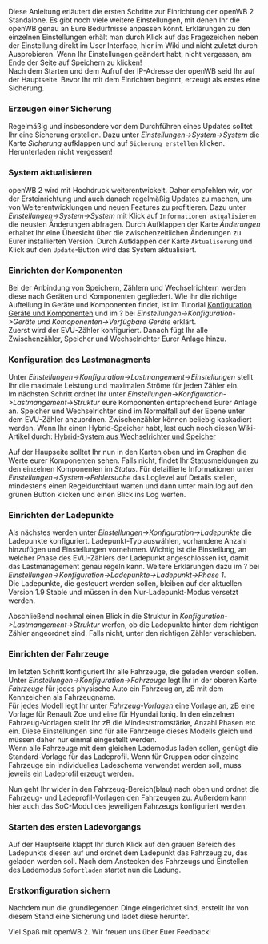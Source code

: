 Diese Anleitung erläutert die ersten Schritte zur Einrichtung der openWB 2 Standalone. Es gibt noch viele weitere Einstellungen, mit denen Ihr die openWB genau an Eure Bedürfnisse anpassen könnt. Erklärungen zu den einzelnen Einstellungen erhält man durch Klick auf das Fragezeichen neben der Einstellung direkt im User Interface, hier im Wiki und nicht zuletzt durch Ausprobieren. Wenn Ihr Einstellungen geändert habt, nicht vergessen, am Ende der Seite auf Speichern zu klicken!  
Nach dem Starten und dem Aufruf der IP-Adresse der openWB seid Ihr auf der Hauptseite. Bevor Ihr mit dem Einrichten beginnt, erzeugt als erstes eine Sicherung. 


### Erzeugen einer Sicherung
Regelmäßig und insbesondere vor dem Durchführen eines Updates solltet Ihr eine Sicherung erstellen. Dazu unter _Einstellungen->System->System_ die Karte _Sicherung_ aufklappen und auf `Sicherung erstellen` klicken. Herunterladen nicht vergessen!

### System aktualisieren
openWB 2 wird mit Hochdruck weiterentwickelt. Daher empfehlen wir, vor der Ersteinrichtung und auch danach regelmäßig Updates zu machen, um von Weiterentwicklungen und neuen Features zu profitieren. Dazu unter _Einstellungen->System->System_ mit Klick auf `Informationen aktualisieren` die neusten Änderungen abfragen. Durch Aufklappen der Karte _Änderungen_ erhaltet Ihr eine Übersicht über die zwischenzeitlichen Änderungen zu Eurer installierten Version. Durch Aufklappen der Karte `Aktualiserung` und Klick auf den `Update`-Button wird das System aktualisiert.

### Einrichten der Komponenten
Bei der Anbindung von Speichern, Zählern und Wechselrichtern werden diese nach Geräten und Komponenten gegliedert. Wie ihr die richtige Aufteilung in Geräte und Komponenten findet, ist  im Tutorial [Konfiguration Geräte und Komponenten]() und im ? bei _Einstellungen->Konfiguration->Geräte und Komoponenten->Verfügbare Geräte_ erklärt.  
Zuerst wird der EVU-Zähler konfiguriert. Danach fügt Ihr alle Zwischenzähler, Speicher und Wechselrichter Eurer Anlage hinzu.

### Konfiguration des Lastmanagments
Unter _Einstellungen->Konfiguration->Lastmangement->Einstellungen_ stellt Ihr die maximale Leistung und maximalen Ströme für jeden Zähler ein.  
Im nächsten Schritt ordnet Ihr unter _Einstellungen->Konfiguration->Lastmangement->Struktur_ eure Komponenten entsprechend Eurer Anlage an. Speicher und Wechselrichter sind im Normalfall auf der Ebene unter dem EVU-Zähler anzuordnen. Zwischenzähler können beliebig kaskadiert werden. Wenn Ihr einen Hybrid-Speicher habt, lest euch noch diesen Wiki-Artikel durch: [Hybrid-System aus Wechselrichter und Speicher](https://github.com/openWB/core/wiki/Hybrid-System-aus-Wechselrichter-und-Speicher)

Auf der Haupseite solltet Ihr nun in den Karten oben und im Graphen die Werte eurer Komponenten sehen. Falls nicht, findet Ihr Statusmeldungen zu den einzelnen Komponenten im _Status_. Für detaillierte Informationen unter _Einstellungen->System->Fehlersuche_ das Loglevel auf Details stellen, mindestens einen Regeldurchlauf warten und dann unter main.log auf den grünen Button klicken und einen Blick ins Log werfen.

### Einrichten der Ladepunkte
Als nächstes werden unter _Einstellungen->Konfiguration->Ladepunkte_ die Ladepunkte konfiguriert. Ladepunkt-Typ auswählen, vorhandene Anzahl hinzufügen und Einstellungen vornehmen. Wichtig ist die Einstellung, an welcher Phase des EVU-Zählers der Ladepunkt angeschlossen ist, damit das Lastmanagement genau regeln kann. Weitere Erklärungen dazu im ? bei _Einstellungen->Konfiguration->Ladepunkte->*Ladepunkt*->Phase 1_.  
Die Ladepunkte, die gesteuert werden sollen, bleiben auf der aktuellen Version 1.9 Stable und müssen in den Nur-Ladepunkt-Modus versetzt werden.

Abschließend nochmal einen Blick in die Struktur in _Konfiguration->Lastmangement->Struktur_ werfen, ob die Ladepunkte hinter dem richtigen Zähler angeordnet sind. Falls nicht, unter den richtigen Zähler verschieben.

### Einrichten der Fahrzeuge
Im letzten Schritt konfiguriert Ihr alle Fahrzeuge, die geladen werden sollen. Unter _Einstellungen->Konfiguration->Fahrzeuge_ legt Ihr in der oberen Karte _Fahrzeuge_ für jedes physische Auto ein Fahrzeug an, zB mit dem Kennzeichen als Fahrzeugname.  
Für jedes Modell legt Ihr unter _Fahrzeug-Vorlagen_ eine Vorlage an, zB eine Vorlage für Renault Zoe und eine für Hyundai Ioniq. In den einzelnen Fahrzeug-Vorlagen stellt Ihr zB die Mindeststromstärke, Anzahl Phasen etc ein. Diese Einstellungen sind für alle Fahrzeuge dieses Modells gleich und müssen daher nur einmal eingestellt werden.  
Wenn alle Fahrzeuge mit dem gleichen Lademodus laden sollen, genügt die Standard-Vorlage für das Ladeprofil. Wenn für Gruppen oder einzelne Fahrzeuge ein individuelles Ladeschema verwendet werden soll, muss jeweils ein Ladeprofil erzeugt werden.

Nun geht Ihr wider in den Fahrzeug-Bereich(blau) nach oben und ordnet die Fahrzeug- und Ladeprofil-Vorlagen den Fahrzeugen zu. Außerdem kann hier auch das SoC-Modul des jeweiligen Fahrzeugs konfiguriert werden.

### Starten des ersten Ladevorgangs
Auf der Hauptseite klappt Ihr durch Klick auf den grauen Bereich des Ladepunkts diesen auf und ordnet dem Ladepunkt das Fahrzeug zu, das geladen werden soll. Nach dem Anstecken des Fahrzeugs und Einstellen des Lademodus `Sofortladen` startet nun die Ladung.

### Erstkonfiguration sichern
Nachdem nun die grundlegenden Dinge eingerichtet sind, erstellt Ihr von diesem Stand eine Sicherung und ladet diese herunter.

Viel Spaß mit openWB 2. Wir freuen uns über Euer Feedback!
